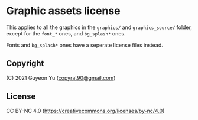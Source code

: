 # Graphic assets license

This applies to all the graphics in the `graphics/` and `graphics_source/` folder, except for the `font_*` ones, and `bg_splash*` ones.

Fonts and `bg_splash*` ones have a seperate license files instead.

## Copyright
(C) 2021 Guyeon Yu (copyrat90@gmail.com)

## License
CC BY-NC 4.0 (https://creativecommons.org/licenses/by-nc/4.0)
